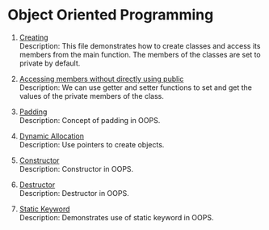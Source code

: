 # Object Oriented Programming


1. [Creating](https://github.com/amangh30/dsa/blob/main/Object%20Oriented%20Programming/1.cpp)  
   Description: This file demonstrates how to create classes and access its members from the main function. The members of the classes are set to private by default.

2. [Accessing members without directly using public](https://github.com/amangh30/dsa/blob/main/Object%20Oriented%20Programming/2.cpp)  
   Description: We can use getter and setter functions to set and get the values of the private members of the class.

3. [Padding](https://github.com/amangh30/dsa/blob/main/Object%20Oriented%20Programming/3.cpp)  
   Description: Concept of padding in OOPS.

4. [Dynamic Allocation](https://github.com/amangh30/dsa/blob/main/Object%20Oriented%20Programming/4.cpp)  
   Description: Use pointers to create objects.

5. [Constructor](https://github.com/amangh30/dsa/blob/main/Object%20Oriented%20Programming/5.cpp)  
   Description: Constructor in OOPS.

6. [Destructor](https://github.com/amangh30/dsa/blob/main/Object%20Oriented%20Programming/6.cpp)  
   Description: Destructor in OOPS.

7. [Static Keyword](https://github.com/amangh30/dsa/blob/main/Object%20Oriented%20Programming/7.cpp)  
   Description: Demonstrates use of static keyword in OOPS.
